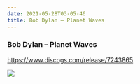 ```yaml
---
date: 2021-05-28T03-05-46
title: Bob Dylan – Planet Waves
---
```

### Bob Dylan – Planet Waves
https://www.discogs.com/release/7243865

![](dayone-moment://201BA5A11535477FB5AF13F1F9F4533B)
